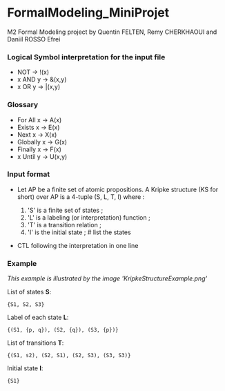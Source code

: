 # FormalModeling_MiniProjet

M2 Formal Modeling project by Quentin FELTEN, Remy CHERKHAOUI and Daniil ROSSO
Efrei

### Logical Symbol interpretation for the input file

- NOT → !(x)
- x AND y → &(x,y)
- x OR y → |(x,y)

### Glossary

- For All x   → A(x)
- Exists x   → E(x)
- Next x     → X(x)
- Globally x → G(x)
- Finally x  → F(x)
- x Until y → U(x,y)

### Input format

- Let AP be a finite set of atomic propositions. A Kripke structure (KS for short) over AP is a 4-tuple (S, L, T, I) where :

  1. 'S' is a finite set of states ;
  2. 'L' is a labeling (or interpretation) function ;
  3. 'T' is a transition relation ;
  4. 'I' is the initial state ; # list the states

- CTL following the interpretation in one line

### Example

_This example is illustrated by the image 'KripkeStructureExample.png'_

List of states **S**:

`{S1, S2, S3}`

Label of each state **L**:

`{(S1, {p, q}), (S2, {q}), (S3, {p})}`

List of transitions **T**:

`{(S1, s2), (S2, S1), (S2, S3), (S3, S3)}`

Initial state **I**:

`{S1}`
